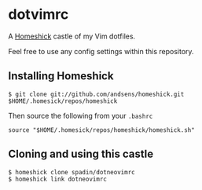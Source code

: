 # dotvimrc

A [Homeshick](https://github.com/andsens/homeshick) castle of my Vim dotfiles.

Feel free to use any config settings within this repository.

## Installing Homeshick

    $ git clone git://github.com/andsens/homeshick.git $HOME/.homesick/repos/homeshick

Then source the following from your `.bashrc`

    source "$HOME/.homesick/repos/homeshick/homeshick.sh"

## Cloning and using this castle

    $ homeshick clone spadin/dotneovimrc
    $ homeshick link dotneovimrc
